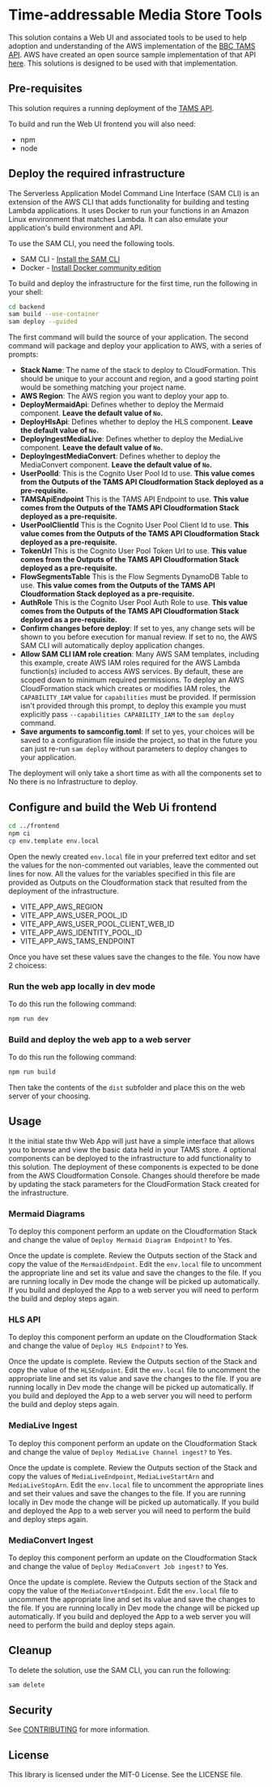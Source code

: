 # Time-addressable Media Store Tools

This solution contains a Web UI and associated tools to be used to help adoption and understanding of the AWS implementation of the [BBC TAMS API](https://github.com/bbc/tams). AWS have created an open source sample implementation of that API [here](https://github.com/awslabs/time-addressable-media-store).  This solutions is designed to be used with that implementation.

## Pre-requisites

This solution requires a running deployment of the [TAMS API](https://github.com/awslabs/time-addressable-media-store).

To build and run the Web UI frontend you will also need:

- npm
- node

## Deploy the required infrastructure

The Serverless Application Model Command Line Interface (SAM CLI) is an extension of the AWS CLI that adds functionality for building and testing Lambda applications. It uses Docker to run your functions in an Amazon Linux environment that matches Lambda. It can also emulate your application's build environment and API.

To use the SAM CLI, you need the following tools.

- SAM CLI - [Install the SAM CLI](https://docs.aws.amazon.com/serverless-application-model/latest/developerguide/serverless-sam-cli-install.html)
- Docker - [Install Docker community edition](https://hub.docker.com/search/?type=edition&offering=community)

To build and deploy the infrastructure for the first time, run the following in your shell:

```bash
cd backend
sam build --use-container
sam deploy --guided
```

The first command will build the source of your application. The second command will package and deploy your application to AWS, with a series of prompts:

- **Stack Name**: The name of the stack to deploy to CloudFormation. This should be unique to your account and region, and a good starting point would be something matching your project name.
- **AWS Region**: The AWS region you want to deploy your app to.
- **DeployMermaidApi**: Defines whether to deploy the Mermaid component. **Leave the default value of `No`.**
- **DeployHlsApi**: Defines whether to deploy the HLS component. **Leave the default value of `No`.**
- **DeployIngestMediaLive**: Defines whether to deploy the MediaLive component. **Leave the default value of `No`.**
- **DeployIngestMediaConvert**: Defines whether to deploy the MediaConvert component. **Leave the default value of `No`.**
- **UserPoolId**: This is the Cognito User Pool Id to use. **This value comes from the Outputs of the TAMS API Cloudformation Stack deployed as a pre-requisite.**
- **TAMSApiEndpoint** This is the TAMS API Endpoint to use. **This value comes from the Outputs of the TAMS API Cloudformation Stack deployed as a pre-requisite.**
- **UserPoolClientId** This is the Cognito User Pool Client Id to use. **This value comes from the Outputs of the TAMS API Cloudformation Stack deployed as a pre-requisite.**
- **TokenUrl** This is the Cognito User Pool Token Url to use. **This value comes from the Outputs of the TAMS API Cloudformation Stack deployed as a pre-requisite.**
- **FlowSegmentsTable** This is the Flow Segments DynamoDB Table to use. **This value comes from the Outputs of the TAMS API Cloudformation Stack deployed as a pre-requisite.**
- **AuthRole** This is the Cognito User Pool Auth Role to use. **This value comes from the Outputs of the TAMS API Cloudformation Stack deployed as a pre-requisite.**
- **Confirm changes before deploy**: If set to yes, any change sets will be shown to you before execution for manual review. If set to no, the AWS SAM CLI will automatically deploy application changes.
- **Allow SAM CLI IAM role creation**: Many AWS SAM templates, including this example, create AWS IAM roles required for the AWS Lambda function(s) included to access AWS services. By default, these are scoped down to minimum required permissions. To deploy an AWS CloudFormation stack which creates or modifies IAM roles, the `CAPABILITY_IAM` value for `capabilities` must be provided. If permission isn't provided through this prompt, to deploy this example you must explicitly pass `--capabilities CAPABILITY_IAM` to the `sam deploy` command.
- **Save arguments to samconfig.toml**: If set to yes, your choices will be saved to a configuration file inside the project, so that in the future you can just re-run `sam deploy` without parameters to deploy changes to your application.

The deployment will only take a short time as with all the components set to No there is no Infrastructure to deploy.

## Configure and build the Web Ui frontend

```bash
cd ../frontend
npm ci
cp env.template env.local
```

Open the newly created `env.local` file in your preferred text editor and set the values for the non-commented out variables, leave the commented out lines for now. All the values for the variables specified in this file are provided as Outputs on the Cloudformation stack that resulted from the deployment of the infrastructure.

- VITE_APP_AWS_REGION
- VITE_APP_AWS_USER_POOL_ID
- VITE_APP_AWS_USER_POOL_CLIENT_WEB_ID
- VITE_APP_AWS_IDENTITY_POOL_ID
- VITE_APP_AWS_TAMS_ENDPOINT

Once you have set these values save the changes to the file. You now have 2 choicess:

### Run the web app locally in dev mode

To do this run the following command:

```bash
npm run dev
```

### Build and deploy the web app to a web server

To do this run the following command:

```bash
npm run build
```

Then take the contents of the `dist` subfolder and place this on the web server of your choosing.

## Usage

It the initial state thw Web App will just have a simple interface that allows you to browse and view the basic data held in your TAMS store. 4 optional components can be deployed to the infrastructure to add functionality to this solution. The deployment of these components is expected to be done from the AWS Cloudformation Console. Changes should therefore be made by updating the stack parameters for the CloudFormation Stack created for the infrastructure.

### Mermaid Diagrams

To deploy this component perform an update on the Cloudformation Stack and change the value of `Deploy Mermaid Diagram Endpoint?` to Yes.

Once the update is complete. Review the Outputs section of the Stack and copy the value of the `MermaidEndpoint`. Edit the `env.local` file to uncomment the appropriate line and set its value and save the changes to the file. If you are running locally in Dev mode the change will be picked up automatically. If you build and deployed the App to a web server you will need to perform the build and deploy steps again.

### HLS API

To deploy this component perform an update on the Cloudformation Stack and change the value of `Deploy HLS Endpoint?` to Yes.

Once the update is complete. Review the Outputs section of the Stack and copy the value of the `HLSEndpoint`. Edit the `env.local` file to uncomment the appropriate line and set its value and save the changes to the file. If you are running locally in Dev mode the change will be picked up automatically. If you build and deployed the App to a web server you will need to perform the build and deploy steps again.

### MediaLive Ingest

To deploy this component perform an update on the Cloudformation Stack and change the value of `Deploy MediaLive Channel ingest?` to Yes.

Once the update is complete. Review the Outputs section of the Stack and copy the values of `MediaLiveEndpoint`, `MediaLiveStartArn` and `MediaLiveStopArn`. Edit the `env.local` file to uncomment the appropriate lines and set their values and save the changes to the file. If you are running locally in Dev mode the change will be picked up automatically. If you build and deployed the App to a web server you will need to perform the build and deploy steps again.

### MediaConvert Ingest

To deploy this component perform an update on the Cloudformation Stack and change the value of `Deploy MediaConvert Job ingest?` to Yes.

Once the update is complete. Review the Outputs section of the Stack and copy the value of the `MediaConvertEndpoint`. Edit the `env.local` file to uncomment the appropriate line and set its value and save the changes to the file. If you are running locally in Dev mode the change will be picked up automatically. If you build and deployed the App to a web server you will need to perform the build and deploy steps again.

## Cleanup

To delete the solution, use the SAM CLI, you can run the following:

```bash
sam delete
```

## Security

See [CONTRIBUTING](CONTRIBUTING.md#security-issue-notifications) for more information.

## License

This library is licensed under the MIT-0 License. See the LICENSE file.
